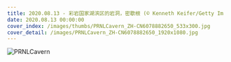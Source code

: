 ```yaml
---
title: 2020.08.13 - 彩岩国家湖滨区的岩洞，密歇根 (© Kenneth Keifer/Getty Images)
date: 2020.08.13 00:00:00
cover_index: /images/thumbs/PRNLCavern_ZH-CN6078882650_533x300.jpg
cover_detail: /images/PRNLCavern_ZH-CN6078882650_1920x1080.jpg
---
```


![PRNLCavern](/images/PRNLCavern_ZH-CN6078882650_1920x1080.jpg)
